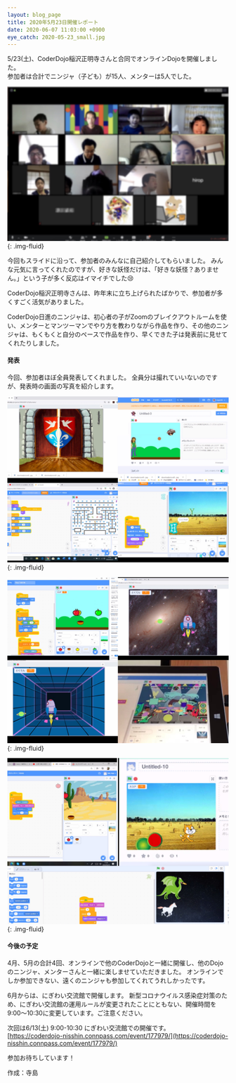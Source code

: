 ```yaml
---
layout: blog_page
title: 2020年5月23日開催レポート
date: 2020-06-07 11:03:00 +0900
eye_catch: 2020-05-23_small.jpg
---
```


5/23(土)、CoderDojo稲沢正明寺さんと合同でオンラインDojoを開催しました。<br/>
参加者は合計でニンジャ（子ども）が15人、メンターは5人でした。

![オンラインの参加者](/assets/img/2020-05-23_0.jpg){: .img-fluid}

今回もスライドに沿って、参加者のみんなに自己紹介してもらいました。
みんな元気に言ってくれたのですが、好きな妖怪だけは、「好きな妖怪？ありません。」という子が多く反応はイマイチでした:cry:

CoderDojo稲沢正明寺さんは、昨年末に立ち上げられたばかりで、参加者が多くすごく活気がありました。

CoderDojo日進のニンジャは、初心者の子がZoomのブレイクアウトルームを使い、メンターとマンツーマンでやり方を教わりながら作品を作り、その他のニンジャは、もくもくと自分のペースで作品を作り、早くできた子は発表前に見せてくれたりしました。

#### 発表

今回、参加者ほぼ全員発表してくれました。
全員分は撮れていいないのですが、発表時の画面の写真を紹介します。

![発表の画面１](/assets/img/2020-05-23_1.jpg){: .img-fluid}

![発表の画面２](/assets/img/2020-05-23_2.jpg){: .img-fluid}

![発表の画面３](/assets/img/2020-05-23_3.jpg){: .img-fluid}


#### 今後の予定

4月、5月の合計4回、オンラインで他のCoderDojoと一緒に開催し、他のDojoのニンジャ、メンターさんと一緒に楽しませていただきました。
オンラインでしか参加できない、遠くのニンジャも参加してくれてうれしかったです。

6月からは、にぎわい交流館で開催します。
新型コロナウイルス感染症対策のため、にぎわい交流館の運用ルールが変更されたことにともない、開催時間を9:00〜10:30に変更しています。ご注意ください。

次回は6/13(土) 9:00-10:30 にぎわい交流館での開催です。<br/>
[https://coderdojo-nisshin.connpass.com/event/177979/](https://coderdojo-nisshin.connpass.com/event/177979/)

参加お待ちしています！


作成：寺島
